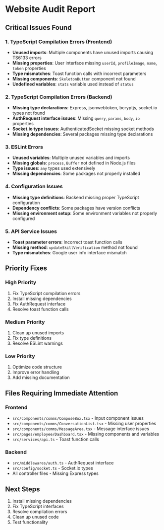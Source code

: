 # Website Audit Report

## Critical Issues Found

### 1. TypeScript Compilation Errors (Frontend)
- **Unused imports**: Multiple components have unused imports causing TS6133 errors
- **Missing properties**: User interface missing `userId`, `profileImage`, `name`, `token` properties
- **Type mismatches**: Toast function calls with incorrect parameters
- **Missing components**: `SkeletonButton` component not found
- **Undefined variables**: `stats` variable used instead of `status`

### 2. TypeScript Compilation Errors (Backend)
- **Missing type declarations**: Express, jsonwebtoken, bcryptjs, socket.io types not found
- **AuthRequest interface issues**: Missing `query`, `params`, `body`, `io` properties
- **Socket.io type issues**: AuthenticatedSocket missing socket methods
- **Missing dependencies**: Several packages missing type declarations

### 3. ESLint Errors
- **Unused variables**: Multiple unused variables and imports
- **Missing globals**: `process`, `Buffer` not defined in Node.js files
- **Type issues**: `any` types used extensively
- **Missing dependencies**: Some packages not properly installed

### 4. Configuration Issues
- **Missing type definitions**: Backend missing proper TypeScript configuration
- **Dependency conflicts**: Some packages have version conflicts
- **Missing environment setup**: Some environment variables not properly configured

### 5. API Service Issues
- **Toast parameter errors**: Incorrect toast function calls
- **Missing method**: `updateSkillVerification` method not found
- **Type mismatches**: Google user info interface mismatch

## Priority Fixes

### High Priority
1. Fix TypeScript compilation errors
2. Install missing dependencies
3. Fix AuthRequest interface
4. Resolve toast function calls

### Medium Priority
1. Clean up unused imports
2. Fix type definitions
3. Resolve ESLint warnings

### Low Priority
1. Optimize code structure
2. Improve error handling
3. Add missing documentation

## Files Requiring Immediate Attention

### Frontend
- `src/components/comms/ComposeBox.tsx` - Input component issues
- `src/components/comms/ConversationList.tsx` - Missing user properties
- `src/components/comms/MessageArea.tsx` - Message interface issues
- `src/pages/employee/Dashboard.tsx` - Missing components and variables
- `src/services/api.ts` - Toast function calls

### Backend
- `src/middlewares/auth.ts` - AuthRequest interface
- `src/config/socket.ts` - Socket.io types
- All controller files - Missing Express types

## Next Steps
1. Install missing dependencies
2. Fix TypeScript interfaces
3. Resolve compilation errors
4. Clean up unused code
5. Test functionality